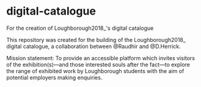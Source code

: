 # digital-catalogue
For the creation of Loughborough2018_'s digital catalogue

This repository was created for the building of the Loughborough2018_ digital catalogue, a collaboration between @Raudhir and @D.Herrick.

Mission statement:
To provide an accessible platform which invites visitors of the exhibition(s)—and those interested souls after the fact—to explore the range of exhibited work by Loughborough students with the aim of potential employers making enquiries.
